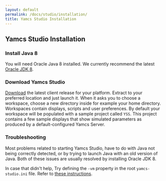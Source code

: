 ```yaml
---
layout: default
permalink: /docs/studio/installation/
title: Yamcs Studio Installation
---
```


## Yamcs Studio Installation

### Install Java 8
You will need Oracle Java 8 installed. We currently recommend the latest [Oracle JDK 8](http://www.oracle.com/technetwork/java/javase/downloads/jdk8-downloads-2133151.html).

### Download Yamcs Studio
[Download](https://github.com/yamcs/yamcs-studio/releases) the latest client release for your platform. Extract to your preferred location and just launch it. When it asks you to choose a workspace, choose a new directory inside for example your home directory. Workspaces contain displays, scripts and user preferences. By default your workspace will be populated with a sample project called `YSS`. This project contains a few sample displays that show simulated parameters as produced by a default-configured Yamcs Server.

### Troubleshooting
Most problems related to starting Yamcs Studio, have to do with Java not being correctly detected, or by trying to launch Java with an old version of Java. Both of these issues are usually resolved by installing Oracle JDK 8.

In case that didn't help, Try defining the `-vm` property in the root `yamcs-studio.ini` file. Refer to [these instructions](https://wiki.eclipse.org/Eclipse.ini).
